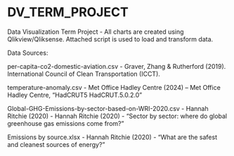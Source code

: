 # DV_TERM_PROJECT
Data Visualization Term Project - All charts are created using Qlikview/Qliksense. Attached script is used to load and transform data.

Data Sources:

per-capita-co2-domestic-aviation.csv - Graver, Zhang & Rutherford (2019). International Council of Clean Transportation (ICCT). 

temperature-anomaly.csv - Met Office Hadley Centre (2024) –  Met Office Hadley Centre, “HadCRUT5 HadCRUT.5.0.2.0”

Global-GHG-Emissions-by-sector-based-on-WRI-2020.csv - Hannah Ritchie (2020) - Hannah Ritchie (2020) - “Sector by sector: where do global greenhouse gas emissions come from?” 

Emissions by source.xlsx -  Hannah Ritchie (2020) - “What are the safest and cleanest sources of energy?” 




